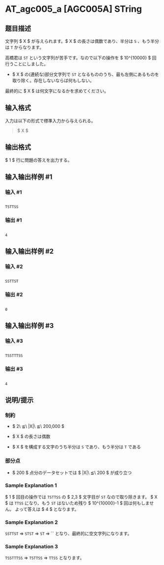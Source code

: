 # AT_agc005_a [AGC005A] STring

## 题目描述

[problemUrl]: https://atcoder.jp/contests/agc005/tasks/agc005_a

文字列 $ X $ が与えられます。$ X $ の長さは偶数であり、半分は `S` 、もう半分は `T` からなります。

高橋君は `ST` という文字列が苦手です。なので以下の操作を $ 10^{10000} $ 回行うことにしました。

- $ X $ の(連続な)部分文字列で `ST` となるもののうち、最も左側にあるものを取り除く。存在しないならば何もしない。

最終的に $ X $ は何文字になるかを求めてください。

## 输入格式

入力は以下の形式で標準入力から与えられる。

> $ X $

## 输出格式

$ 1 $ 行に問題の答えを出力する。

## 输入输出样例 #1

### 输入 #1

```
TSTTSS
```

### 输出 #1

```
4
```

## 输入输出样例 #2

### 输入 #2

```
SSTTST
```

### 输出 #2

```
0
```

## 输入输出样例 #3

### 输入 #3

```
TSSTTTSS
```

### 输出 #3

```
4
```

## 说明/提示

### 制約

- $ 2\ ≦\ |X|\ ≦\ 200,000 $
- $ X $ の長さは偶数
- $ X $ を構成する文字のうち半分は `S` であり、もう半分は `T` である

### 部分点

- $ 200 $ 点分のデータセットでは $ |X|\ ≦\ 200 $ が成り立つ

### Sample Explanation 1

$ 1 $ 回目の操作では `TSTTSS` の $ 2,3 $ 文字目が `ST` なので取り除きます。 $ X $ は `TTSS` になり、もう `ST` はないため残り $ 10^{10000}-1 $ 回は何もしません。 よって答えは $ 4 $ となります。

### Sample Explanation 2

`SSTTST` ⇒ `STST` ⇒ `ST` ⇒ `` となり、最終的に空文字列になります。

### Sample Explanation 3

`TSSTTTSS` ⇒ `TSTTSS` ⇒ `TTSS` となります。